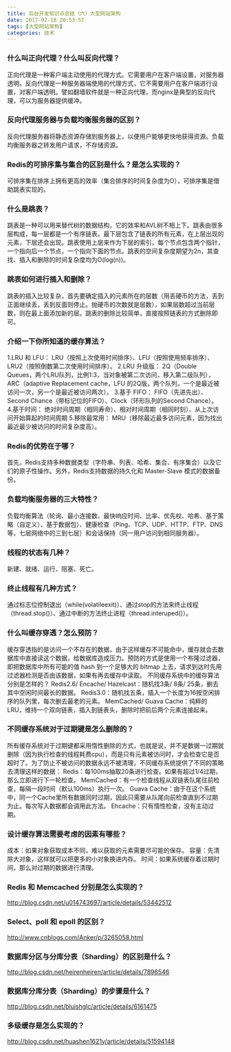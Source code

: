 ```yaml
---
title: 后台开发知识点总结（六）大型网站架构
date: 2017-02-18 20:53:57
tags: [大型网站架构]
categories: 技术
---
```


### 什么叫正向代理？什么叫反向代理？

正向代理是一种客户端主动使用的代理方式。它需要用户在客户端设置，对服务器透明。反向代理是一种服务器端使用的代理方式，它不需要用户在客户端进行设置，对客户端透明。譬如翻墙软件就是一种正向代理，而nginx是典型的反向代理，可以为服务器提供缓冲。



### 反向代理服务器与负载均衡服务器的区别？

反向代理服务器将静态资源存储到服务器上，以便用户能够更快地获得资源。负载均衡服务器之转发用户请求，不存储资源。



### Redis的可排序集与集合的区别是什么？是怎么实现的？

可排序集在排序上拥有更高的效率（集合排序的时间复杂度为O），可排序集是借助跳表实现的。



### 什么是跳表？

跳表是一种可以用来替代树的数据结构，它的效率和AVL树不相上下。跳表由很多层构成，每一层都是一个有序链表。最下层包含了链表的所有元素，在上层出现的元素，下层还会出现。跳表使用上层来作为下层的索引，每个节点包含两个指针，一个指向后一个节点，一个指向下面的节点。跳表的空间复杂度期望为2n，其查找、插入和删除的时间复杂度均为O(log(n))。



### 跳表如何进行插入和删除？

跳表的插入比较复杂，首先要确定插入的元素所在的层数（用丢硬币的方法，丢到正面继续丢，丢到反面则停止。抛硬币的次数就是层数），如果层数超过当前层数，则在最上面添加新的层。跳表的删除比较简单，直接按照链表的方式删除即可。



### 介绍一下你所知道的缓存算法？

1.LRU 和 LFU：
LRU（按照上次使用时间排序）、LFU（按照使用频率排序）、LRU2（按照倒数第二次使用时间排序）。
2.LRU 升级版：
2Q（Double Queues，两个LRU队列，比例1:3，当对象被第二次访问，移入第二级队列），ARC（adaptive Replacement cache，LFU 的2Q版，两个队列，一个是最近被访问一次，另一个是最近被访问两次）。
3.基于 FIFO：
FIFO（先进先出）、Second Chance（带标记位的FIFO）、Clock（环形队列的Second Chance）。
4.基于时间：
绝对时间周期（相同寿命）、相对时间周期（相同时刻）、从上次访问开始算起的时间周期
5.移除最常用：
MRU（移除最近最多访问元素，因为找出最近最少被访问的时间复杂度高）。



### Redis的优势在于哪？

首先，Redis支持多种数据类型（字符串、列表、哈希、集合、有序集合）以及它们的原子性操作。另外，Redis支持数据的持久化和 Master-Slave 模式的数据备份。



### 负载均衡服务器的三大特性？

负载均衡算法（轮询、最小连接数、最快响应时间、比率、优先权、哈希、基于策略（自定义）、基于数据包）、健康检查（Ping、TCP、UDP、HTTP、FTP、DNS等，七层网络中的三到七层）和会话保持（同一用户访问到相同服务器）。



### 线程的状态有几种？

新建、就绪、运行、阻塞、死亡。



### 终止线程有几种方式？

通过标志位控制退出（while(volatileexit)）、通过stop的方法来终止线程（thread.stop()）、通过中断的方法终止进程（thread.interuped()）。



### 什么叫缓存穿透？怎么预防？

缓存穿透指的是访问一个不存在的数据，由于这样缓存不可能命中，缓存就会去数据库中直接读这个数据，给数据库造成压力。预防的方式是使用一个布隆过滤器，即把数据库中所有可能的值 hash 到一个足够大的 bItmap 上去，请求到达时先用过滤器检测是否由该数据，如果有再去缓存中读取。
不同缓存系统中的缓存算法分别是怎样的？
Redis2.6/ Encache/ Hazelcast：随机找3条/ 8条/ 25条，删去其中空闲时间最长的数据。
Redis3.0：随机找五条，插入一个长度为16按空闲排序的队列里，每次删去最老的元素。
MemCached/ Guava Cache：纯粹的LRU，维持一个双向链表，插入到链表头，删除时把前后两个元素连接起来。



### 不同缓存系统对于过期键是怎么删除的？

所有缓存系统对于过期键都采用惰性删除的方式，也就是说，并不是数据一过期就删除（因为执行检查的线程耗费cpu），而是只有元素被访问时，才会检查它是否超时了。为了防止不被访问的数据永远不被清理，不同缓存系统提供了不同的策略去清理这样的数据：
Redis：每100ms抽取20条进行检查。如果有超过1/4过期，那么立即进行下一轮检查。
MemCached：有一个检查线程从双链表队尾往前检查，每隔一段时间（默认100ms）执行一次。
Guava Cache：由于在这个系统中，同一个Cache里所有数据同时过期，因此只需要从队尾向前检查直到不过期为止。每次写入数据都会调用此方法。
Ehcache：只有惰性检查，没有主动过期。



### 设计缓存算法需要考虑的因素有哪些？

成本：如果对象获取成本不同，难以获取的元素需要尽可能的保存。
容量：先清除大对象，这样就可以把更多的小对象换进内存。
时间：如果系统缓存着过期时间，那么对过期的数据进行清理。



### Redis 和 Memcached 分别是怎么实现的？

http://blog.csdn.net/u014743697/article/details/53442512



### Select、poll 和 epoll 的区别？

http://www.cnblogs.com/Anker/p/3265058.html



### 数据库分区与分库分表（Sharding）的区别是什么？

http://blog.csdn.net/heirenheiren/article/details/7896546



### 数据库分库分表（Sharding）的步骤是什么？

http://blog.csdn.net/bluishglc/article/details/6161475



### 多级缓存是怎么实现的？

http://blog.csdn.net/huashen1621y/article/details/51594148